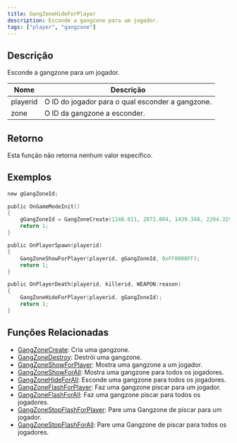 ```yaml
---
title: GangZoneHideForPlayer
description: Esconde a gangzone para um jogador.
tags: ["player", "gangzone"]
---
```


## Descrição

Esconde a gangzone para um jogador.

| Nome     | Descrição                                        |
| -------- | ------------------------------------------------ |
| playerid | O ID do jogador para o qual esconder a gangzone. |
| zone     | O ID da gangzone a esconder.                     |

## Retorno

Esta função não retorna nenhum valor específico.

## Exemplos

```c
new gGangZoneId;

public OnGameModeInit()
{
    gGangZoneId = GangZoneCreate(1248.011, 2072.804, 1439.348, 2204.319);
    return 1;
}

public OnPlayerSpawn(playerid)
{
    GangZoneShowForPlayer(playerid, gGangZoneId, 0xFF0000FF);
    return 1;
}

public OnPlayerDeath(playerid, killerid, WEAPON:reason)
{
    GangZoneHideForPlayer(playerid, gGangZoneId);
    return 1;
}
```

## Funções Relacionadas

- [GangZoneCreate](GangZoneCreate): Cria uma gangzone.
- [GangZoneDestroy](GangZoneDestroy): Destrói uma gangzone.
- [GangZoneShowForPlayer](GangZoneShowForPlayer): Mostra uma gangzone a um jogador.
- [GangZoneShowForAll](GangZoneShowForAll): Mostra uma gangzone para todos os jogadores.
- [GangZoneHideForAll](GangZoneHideForAll): Esconde uma gangzone para todos os jogadores.
- [GangZoneFlashForPlayer](GangZoneFlashForPlayer): Faz uma gangzone piscar para um jogador.
- [GangZoneFlashForAll](GangZoneFlashForAll): Faz uma gangzone piscar para todos os jogadores.
- [GangZoneStopFlashForPlayer](GangZoneStopFlashForPlayer): Pare uma Gangzone de piscar para um jogador.
- [GangZoneStopFlashForAll](GangZoneStopFlashForAll): Pare uma Gangzone de piscar para todos os jogadores.
